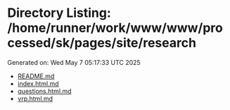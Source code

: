 # Directory Listing: /home/runner/work/www/www/processed/sk/pages/site/research
Generated on: Wed May  7 05:17:33 UTC 2025

- [README.md](README.md)
- [index.html.md](index.html.md)
- [questions.html.md](questions.html.md)
- [vrp.html.md](vrp.html.md)
